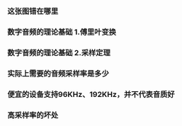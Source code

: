 ### 这张图错在哪里
### 数字音频的理论基础 1.傅里叶变换
### 数字音频的理论基础 2.采样定理

### 实际上需要的音频采样率是多少
### 便宜的设备支持96KHz、192KHz，并不代表音质好
### 高采样率的坏处
